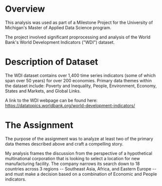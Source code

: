 # Overview

This analysis was used as part of a Milestone Project for the University of Michigan's Master of Applied Data Science program.

The project involved significant proprocessing and analysis of the World Bank's World Development Indicators ("WDI") dataset.

#  Description of Dataset

The WDI dataset contains over 1,400 time series indicators (some of which span over 50 years) for over 200 economies.  Primary data themes within the dataset include:  Poverty and Inequality, People, Environment, Economy, States and Markets, and Global Links.

A link to the WDI webpage can be found here: https://datatopics.worldbank.org/world-development-indicators/

# The Assignment

The purpose of the assignment was to analyze at least two of the primary data themes described above and craft a compelling story.

My analysis frames the discussion from the perspective of a hypothetical multinational corporation that is looking to select a location for new manufacturing facility.   The company narrows its search down to 18 countries across 3 regions -- Southeast Asia, Africa, and Eastern Europe -- and must make a decision based on a combination of Economic and People indicators.
